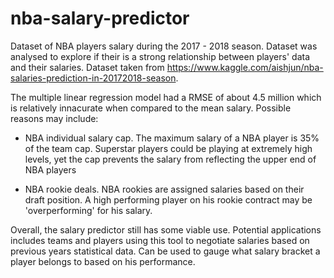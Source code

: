 # nba-salary-predictor
Dataset of NBA players salary during the 2017 - 2018 season. Dataset was analysed to explore if their is a strong relationship between players' data and their salaries. Dataset taken from https://www.kaggle.com/aishjun/nba-salaries-prediction-in-20172018-season.

The multiple linear regression model had a RMSE of about 4.5 million which is relatively innacurate when compared to the mean salary. Possible reasons may include:

- NBA individual salary cap. The maximum salary of a NBA player is 35% of the team cap. Superstar players could be playing at extremely high levels, yet the cap prevents the salary from reflecting the upper end of NBA players

- NBA rookie deals. NBA rookies are assigned salaries based on their draft position. A high performing player on his rookie contract may be 'overperforming' for his salary.

Overall, the salary predictor still has some viable use. Potential applications includes teams and players using this tool to negotiate salaries based on previous years statistical data. Can be used to gauge what salary bracket a player belongs to based on his performance. 

